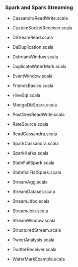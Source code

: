 ### Spark and Spark Streaming

- CassandraReadWrite.scala

- CustomSocketReceiver.scala

- DStreamRead.scala

- DeDuplication.scala

- DstreamWindow.scala

- DuplicateWaterMark.scala

- EventWindow.scala

- FriendsBasics.scala

- HiveSql.scala

- MongoDbSpark.scala

- PostGresReadWrite.scala

- RateSource.scala

- ReadCassandra.scala

- SparkCassandra.scala

- SparkKafka.scala

- StateFullSpark.scala

- StatefullFlatSpark.scala

- StreamAgg.scala

- StreamDataset.scala

- StreamJdbc.scala

- StreamJoin.scala

- StreamWindow.scala

- StructuredStream.scala

- TweetAnalysis.scala

- TwitterReceiver.scala

- WaterMarkExample.scala

  

​	